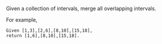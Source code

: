 Given a collection of intervals, merge all overlapping intervals.

For example,

~~~
Given [1,3],[2,6],[8,10],[15,18],
return [1,6],[8,10],[15,18].
~~~
